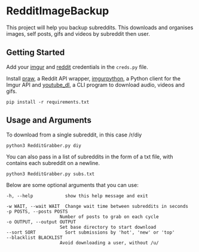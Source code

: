 # RedditImageBackup

This project will help you backup subreddits. This downloads and organises images, self posts, gifs and videos by subreddit then user.

## Getting Started

Add your [imgur](https://imgur.com/account/settings/apps) and [reddit](https://www.reddit.com/prefs/apps/) credentials in the `creds.py` file.

Install [praw](https://praw.readthedocs.io/en/latest/), a Reddit API wrapper, [imgurpython](https://github.com/Imgur/imgurpython), a Python client for the Imgur API and [youtube_dl](https://pypi.org/project/youtube_dl/), a CLI program to download audio, videos and gifs.

    pip install -r requirements.txt

## Usage and Arguments
To download from a single subreddit, in this case /r/diy

    python3 RedditGrabber.py diy

You can also pass in a list of subreddits in the form of a txt file, with contains each subreddit on a newline.

    python3 RedditGrabber.py subs.txt

Below are some optional arguments that you can use:

    -h, --help            show this help message and exit

    -w WAIT, --wait WAIT  Change wait time between subreddits in seconds
    -p POSTS, --posts POSTS
                        Number of posts to grab on each cycle
    -o OUTPUT, --output OUTPUT 
                        Set base directory to start download
    --sort SORT           Sort submissions by 'hot', 'new' or 'top'
    --blacklist BLACKLIST
                        Avoid downloading a user, without /u/

